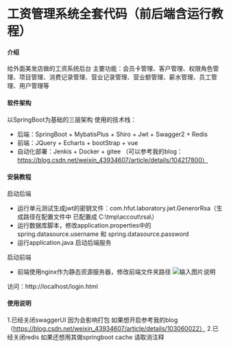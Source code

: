 # 工资管理系统全套代码（前后端含运行教程）

#### 介绍
给外面美发店做的工资系统后台
主要功能：会员卡管理、客户管理、权限角色管理、项目管理、消费记录管理、营业记录管理、营业额管理、薪水管理、员工管理、用户管理等

#### 软件架构
以SpringBoot为基础的三层架构
使用的技术栈：
* 后端：SpringBoot + MybatisPlus + Shiro + Jwt + Swagger2 + Redis
* 前端：JQuery + Echarts + bootStrap + vue 
* 自动化部署：Jenkis + Docker + gitee （可以参考我的blog：https://blog.csdn.net/weixin_43934607/article/details/104217800）

#### 安装教程
启动后端
* 运行单元测试生成jwt的密钥文件：com.hfut.laboratory.jwt.GenerorRsa（生成路径在配置文件中 已配置成 C:\\tmp\\accout\\rsa\\）
* 运行数据库脚本，修改application.properties中的 spring.datasource.username 和 spring.datasource.password
* 运行application.java 启动后端服务

启动前端
* 前端使用nginx作为静态资源服务器，修改前端文件夹路径
![输入图片说明](https://images.gitee.com/uploads/images/2020/0728/192329_45a28292_5494607.png "屏幕截图.png")


访问：http://localhost/login.html

#### 使用说明

1.已经关闭swaggerUI 因为会影响打包 如果想开启参考我的blog（https://blog.csdn.net/weixin_43934607/article/details/103060022）
2.已经关闭redis 如果还想用其做springboot cache 请取消注释


